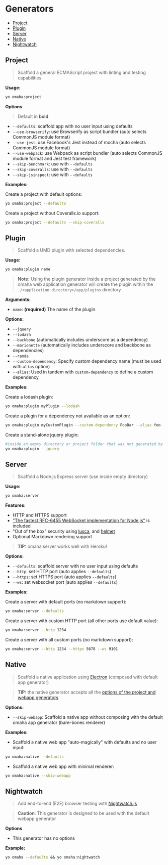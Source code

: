 Generators
==========
- [Project](#project)
- [Plugin](#plugin)
- [Server](#server)
- [Native](#native)
- [Nightwatch](#nightwatch)

Project
-------
> Scaffold a general ECMAScript project with linting and testing capabilities

**Usage:**
```sh
yo omaha:project
```

**Options**
> Default in **bold**

- `--defaults`: scaffold app with no user input using defaults
- `--use-browserify`: use Browserify as script bundler (auto selects CommonJS module format)
- `--use-jest`: use Facebook's Jest instead of mocha (auto selects CommonJS module format)
- `--use-webpack`: use Webpack as script bundler (auto selects CommonJS module format and Jest test framework)
- `--skip-benchmark`: use with `--defaults`
- `--skip-coveralls`: use with `--defaults`
- `--skip-jsinspect`: use with `--defaults`

**Examples:**

Create a project with default options:
```sh
yo omaha:project --defaults
```

Create a project without Coveralls.io support:
```sh
yo omaha:project --defaults --skip-coveralls
```

Plugin
------
> Scaffold a UMD plugin with selected dependencies.

**Usage:**
```sh
yo omaha:plugin name
```
> **Note:** Using the plugin generator inside a project generated by the omaha web application generator will create the plugin within the `./<application directory>/app/plugins` directory

**Arguments:**
- `name`: **(required)** The name of the plugin

**Options:**
- `--jquery`
- `--lodash`
- `--backbone` (automatically includes underscore as a dependency)
- `--marionette` (automatically includes underscore and backbone as dependencies)
- `--ramda`
- `--custom-dependency`: Specify custom dependency name (must be used with `alias` option)
- `--alias`: Used in tandem with `custom-dependency` to define a custom dependency

**Examples:**

Create a lodash plugin:
```sh
yo omaha:plugin myPlugin --lodash
```
Create a plugin for a dependency not available as an option:
```sh
yo omaha:plugin myCustomPlugin --custom-dependency FooBar --alias foo
```
Create a stand-alone jquery plugin:
```sh
#inside an empty directory or project folder that was not generated by omaha
yo omaha:plugin --jquery
```

Server
------
> Scaffold a Node.js Express server (use inside empty directory)

**Usage:**
```sh
yo omaha:server
```

**Features:**
- HTTP and HTTPS support
- ["The fastest RFC-6455 WebSocket implementation for Node.js"](https://github.com/websockets/ws) is included
- "Out of the box" security using [lusca](https://github.com/krakenjs/lusca), and [helmet](https://github.com/helmetjs/helmet)
- Optional Markdown rendering support

> **TIP:** omaha server works well with Heroku!

**Options:**
- `--defaults`: scaffold server with no user input using defaults
- `--http`: set HTTP port (auto applies `--defaults`)
- `--https`: set HTTPS port (auto applies `--defaults`)
- `--ws`: set websocket port (auto applies `--defaults`)

**Examples:**

Create a server with default ports (no markdown support):
```sh
yo omaha:server --defaults
```

Create a server with custom HTTP port (all other ports use default value):
```sh
yo omaha:server --http 1234
```

Create a server with all custom ports (no markdown support):
```sh
yo omaha:server --http 1234 --https 5678 --ws 9101
```

Native
------
> Scaffold a native application using [Electron](https://electron.atom.io/) (composed with default app generator)

> **TIP:** the  native generator accepts all the [options of the project and webapp generators](https://github.com/omahajs/generator-omaha#command-line-options)

**Options:**
- `--skip-webapp`: Scaffold a native app without composing with the default omaha app generator (bare-bones renderer)

**Examples:**

- Scaffold a native web app "auto-magically" with defaults and no user input:

```bash
yo omaha:native --defaults
```

- Scaffold a native web app with minimal renderer:

```bash
yo omaha:native --skip-webapp
```

Nightwatch
----------
> Add end-to-end (E2E) browser testing with [Nightwatch.js](http://nightwatchjs.org/)

> **Caution**: This generator is designed to be used with the default webapp generator

**Options**
- This generator has no options

**Example:**

```bash
yo omaha --defaults && yo omaha:nightwatch
```
